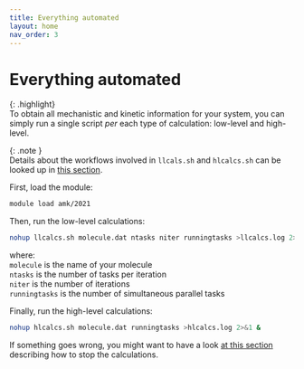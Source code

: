 ```yaml
---
title: Everything automated
layout: home
nav_order: 3
---
```


# Everything automated

{: .highlight}  
To obtain all mechanistic and kinetic information for your system, you can simply run a single script _per_ each type of calculation: low-level and high-level.  

{: .note }   
Details about the workflows involved in `llcals.sh` and `hlcalcs.sh` can be looked up in [this section](https://emartineznunez.github.io/AutoMeKin/docs/scripts.html).  


First, load the module:
```bash
module load amk/2021
```
Then, run the low-level calculations:
```bash
nohup llcalcs.sh molecule.dat ntasks niter runningtasks >llcalcs.log 2>&1 &
```
where:  
<code>molecule</code> is the name of your molecule  
<code>ntasks</code> is the number of tasks per iteration  
<code>niter</code> is the number of iterations  
<code>runningtasks</code> is the number of simultaneous parallel tasks   

Finally, run the high-level calculations:
```bash
nohup hlcalcs.sh molecule.dat runningtasks >hlcalcs.log 2>&1 &
```
If something goes wrong, you might want to have a look [at this section](https://emartineznunez.github.io/AutoMeKin/docs/scripts.html#abort) describing how to stop the calculations.
